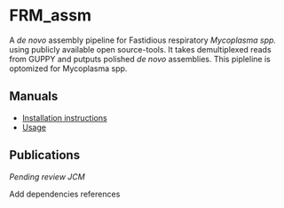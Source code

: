 FRM_assm
==============

A *de novo* assembly pipeline for Fastidious respiratory *Mycoplasma spp.* using publicly available open source-tools. It takes demultiplexed reads from GUPPY and putputs polished *de novo* assemblies. This pipleline is optomized for Mycoplasma spp. 

Manuals
-------

- [Installation instructions](INSTALL.md)
- [Usage](USAGE.md)

Publications
------------
*Pending review JCM*

Add dependencies references